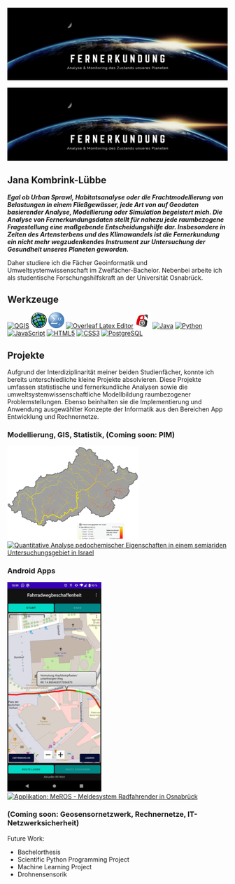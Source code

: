 ![RemoteSensing](https://github.com/JanaK-L/JanaK-L/blob/main/Images/Banner.png)

<picture>
  <img alt="Remote Sensing" src="https://github.com/JanaK-L/JanaK-L/blob/main/Images/Banner.png">
</picture>

## Jana Kombrink-Lübbe
**_Egal ob Urban Sprawl, Habitatsanalyse oder die Frachtmodellierung von Belastungen in einem Fließgewässer, jede Art von auf Geodaten basierender Analyse, Modellierung oder Simulation begeistert mich. Die Analyse von Fernerkundungsdaten stellt für nahezu jede raumbezogene Fragestellung eine maßgebende Entscheidungshilfe dar. Insbesondere in Zeiten des Artensterbens und des Klimawandels ist die Fernerkundung ein nicht mehr wegzudenkendes Instrument zur Untersuchung der Gesundheit unseres Planeten geworden._**

Daher studiere ich die Fächer Geoinformatik und Umweltsystemwissenschaft im Zweifächer-Bachelor. Nebenbei arbeite ich als studentische Forschungshilfskraft an der Universität Osnabrück.


## **Werkzeuge**
<p align="left">
<a href="https://www.qgis.org/de/site/" target="_blank" rel="noreferrer"><img src="https://upload.wikimedia.org/wikipedia/commons/9/91/QGIS_logo_new.svg" width="36" height="36" alt="QGIS" title="QGIS" /></a>
<a href="https://www.esri.com/de-de/arcgis/about-arcgis/overview" target="_blank" rel="noreferrer"><img src="https://github.com/JanaK-L/JanaK-L/blob/main/Images/arcgis.png" width="36" height="36" alt="ArcGIS" title="ArcGIS"/></a>
<a href="https://www.ibm.com/de-de/products/spss-statistics" target="_blank" rel="noreferrer"><img src="https://github.com/JanaK-L/JanaK-L/blob/main/Images/spss.png" width="36" height="36" alt="IBM SPSS Statistics" title="IBM SPSS Statistics" /></a>
<a href="https://www.overleaf.com/project" target="_blank" rel="noreferrer"><img src="https://images.ctfassets.net/nrgyaltdicpt/h9dpHuVys19B1sOAWvbP6/5f8d4c6d051f63e4ba450befd56f9189/ologo_square_colour_light_bg.svg" width="36" height="36" alt="Overleaf Latex Editor" title="Overleaf Latex Editor"/></a>
<a href="https://powersim.com/" target="_blank" rel="noreferrer"><img src="https://github.com/JanaK-L/JanaK-L/blob/main/Images/Powersim.png" width="36" height="36" alt="Powersim" title="Powersim"/></a>
<a href="https://www.oracle.com/java/" target="_blank" rel="noreferrer"><img src="https://raw.githubusercontent.com/danielcranney/readme-generator/main/public/icons/skills/java-colored.svg" width="36" height="36" alt="Java" title="Java" /></a>
<a href="https://www.python.org/" target="_blank" rel="noreferrer"><img src="https://raw.githubusercontent.com/danielcranney/readme-generator/main/public/icons/skills/python-colored.svg" width="36" height="36" alt="Python" title="Python" /></a>
<a href="https://developer.mozilla.org/en-US/docs/Web/JavaScript" target="_blank" rel="noreferrer"><img src="https://raw.githubusercontent.com/danielcranney/readme-generator/main/public/icons/skills/javascript-colored.svg" width="36" height="36" alt="JavaScript" title="JavaScript" /></a>
<a href="https://developer.mozilla.org/en-US/docs/Glossary/HTML5" target="_blank" rel="noreferrer"><img src="https://raw.githubusercontent.com/danielcranney/readme-generator/main/public/icons/skills/html5-colored.svg" width="36" height="36" alt="HTML5" title="HTML" /></a>
<a href="https://www.w3.org/TR/CSS/#css" target="_blank" rel="noreferrer"><img src="https://raw.githubusercontent.com/danielcranney/readme-generator/main/public/icons/skills/css3-colored.svg" width="36" height="36" alt="CSS3" title="CSS" /></a>
<a href="https://www.postgresql.org/" target="_blank" rel="noreferrer"><img src="https://raw.githubusercontent.com/danielcranney/readme-generator/main/public/icons/skills/postgresql-colored.svg" width="36" height="36" alt="PostgreSQL" title="PostgreSQL" /></a>
</p>


## **Projekte**
Aufgrund der Interdiziplinarität meiner beiden Studienfächer, konnte ich bereits unterschiedliche kleine Projekte absolvieren. Diese Projekte umfassen statistische und fernerkundliche Analysen sowie die umweltsystemwissenschaftliche Modellbildung raumbezogener Problemstellungen. Ebenso beinhalten sie die Implementierung und Anwendung ausgewählter Konzepte der Informatik aus den Bereichen App Entwicklung und Rechnernetze.

### Modellierung, GIS, Statistik, (Coming soon: PIM)
<p align="left">
<a href="https://github.com/JanaK-L/GIS_Modell_Integration#readme" target="_blank" rel="noreferrer"><img src="https://github.com/JanaK-L/GIS_Modell_Integration/blob/main/images/Bakterien_Frachtkonzentration.png" width="300" alt="GIS-Modell-Integration" title="GIS-Modell-Integration"/></a>  &nbsp; &nbsp; &nbsp; 
<a href="https://github.com/JanaK-L/Quantitative_Analyse_Pedochemischer_Eigenschaften#readme" target="_blank" rel="noreferrer"><img src="https://github.com/JanaK-L/Quantitative_Analyse_Pedochemischer_Eigenschaften/blob/main/Images/CorgKarte.png" width="304" alt="Quantitative Analyse pedochemischer Eigenschaften in einem semiariden Untersuchungsgebiet in Israel" title="Quantitative Analyse pedochemischer Eigenschaften in einem semiariden Untersuchungsgebiet in Israel"/></a> 
</p> 

### Android Apps
<p align="left">
<a href="https://github.com/JanaK-L/AndroidApp_InternationalRoughnessIndex#readme" target="_blank" rel="noreferrer"><img src="https://github.com/JanaK-L/AndroidApp_InternationalRoughnessIndex/blob/main/images/klasse4.jpg" width="215" alt="Android Applikation: Fahrradwegbeschaffenheit" title="Android Applikation: Fahrradwegbeschaffenheit"/></a> &nbsp; &nbsp; &nbsp; 
<a href="https://github.com/JanaK-L/App_MeROS#readme" target="_blank" rel="noreferrer"><img src="https://github.com/JanaK-L/App_MeROS/blob/main/images/MeROS2.png" width="243" alt="Applikation: MeROS - Meldesystem Radfahrender in Osnabrück" title="Applikation: MeROS - Meldesystem Radfahrender in Osnabrück"/></a>
</p>  
  
### (Coming soon: Geosensornetzwerk, Rechnernetze, IT-Netzwerksicherheit)


Future Work:
* Bachelorthesis
* Scientific Python Programming Project
* Machine Learning Project
* Drohnensensorik
